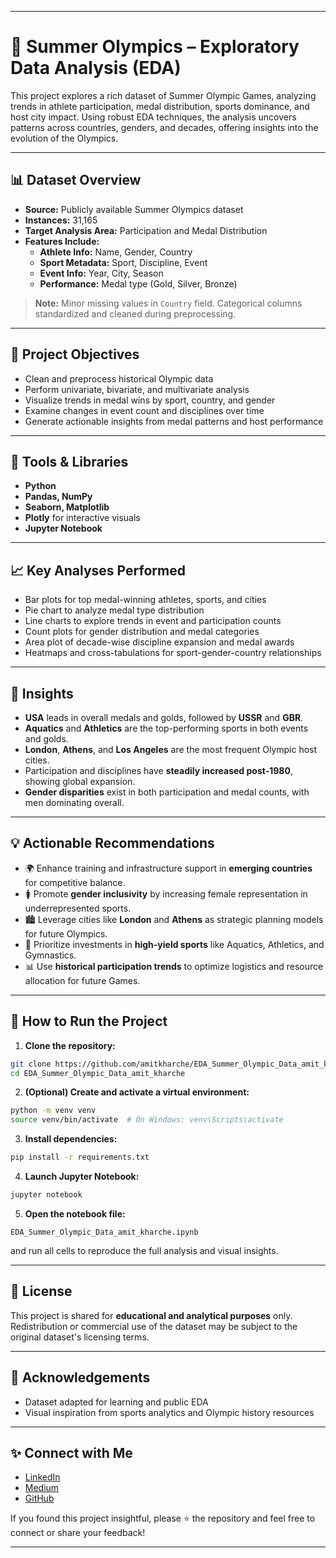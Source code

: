 
---

# 🏅 Summer Olympics – Exploratory Data Analysis (EDA)

This project explores a rich dataset of Summer Olympic Games, analyzing trends in athlete participation, medal distribution, sports dominance, and host city impact. Using robust EDA techniques, the analysis uncovers patterns across countries, genders, and decades, offering insights into the evolution of the Olympics.

---

## 📊 Dataset Overview

- **Source:** Publicly available Summer Olympics dataset  
- **Instances:** 31,165  
- **Target Analysis Area:** Participation and Medal Distribution  
- **Features Include:**
  - **Athlete Info:** Name, Gender, Country
  - **Sport Metadata:** Sport, Discipline, Event
  - **Event Info:** Year, City, Season
  - **Performance:** Medal type (Gold, Silver, Bronze)
> **Note:** Minor missing values in `Country` field. Categorical columns standardized and cleaned during preprocessing.

---

## 📌 Project Objectives

- Clean and preprocess historical Olympic data  
- Perform univariate, bivariate, and multivariate analysis  
- Visualize trends in medal wins by sport, country, and gender  
- Examine changes in event count and disciplines over time  
- Generate actionable insights from medal patterns and host performance

---

## 🔧 Tools & Libraries

- **Python**
- **Pandas, NumPy**
- **Seaborn, Matplotlib**
- **Plotly** for interactive visuals
- **Jupyter Notebook**

---

## 📈 Key Analyses Performed

- Bar plots for top medal-winning athletes, sports, and cities  
- Pie chart to analyze medal type distribution  
- Line charts to explore trends in event and participation counts  
- Count plots for gender distribution and medal categories  
- Area plot of decade-wise discipline expansion and medal awards  
- Heatmaps and cross-tabulations for sport-gender-country relationships

---

## 📌 Insights

- **USA** leads in overall medals and golds, followed by **USSR** and **GBR**.  
- **Aquatics** and **Athletics** are the top-performing sports in both events and golds.  
- **London**, **Athens**, and **Los Angeles** are the most frequent Olympic host cities.  
- Participation and disciplines have **steadily increased post-1980**, showing global expansion.  
- **Gender disparities** exist in both participation and medal counts, with men dominating overall.  

---

## 💡 Actionable Recommendations

- 🌍 Enhance training and infrastructure support in **emerging countries** for competitive balance.  
- 🚺 Promote **gender inclusivity** by increasing female representation in underrepresented sports.  
- 🏙️ Leverage cities like **London** and **Athens** as strategic planning models for future Olympics.  
- 🥇 Prioritize investments in **high-yield sports** like Aquatics, Athletics, and Gymnastics.  
- 📊 Use **historical participation trends** to optimize logistics and resource allocation for future Games.

---

## 🧪 How to Run the Project

1. **Clone the repository:**
```bash
git clone https://github.com/amitkharche/EDA_Summer_Olympic_Data_amit_kharche.git
cd EDA_Summer_Olympic_Data_amit_kharche
````

2. **(Optional) Create and activate a virtual environment:**

```bash
python -m venv venv
source venv/bin/activate  # On Windows: venv\Scripts\activate
```

3. **Install dependencies:**

```bash
pip install -r requirements.txt
```

4. **Launch Jupyter Notebook:**

```bash
jupyter notebook
```

5. **Open the notebook file:**

```
EDA_Summer_Olympic_Data_amit_kharche.ipynb
```

and run all cells to reproduce the full analysis and visual insights.

---

## 📜 License

This project is shared for **educational and analytical purposes** only. Redistribution or commercial use of the dataset may be subject to the original dataset's licensing terms.

---

## 🤝 Acknowledgements

* Dataset adapted for learning and public EDA
* Visual inspiration from sports analytics and Olympic history resources

---

## ✨ Connect with Me

* [LinkedIn](https://www.linkedin.com/in/amit-kharche)
* [Medium](https://medium.com/@amitkharche14)
* [GitHub](https://github.com/amitkharche)

If you found this project insightful, please ⭐ the repository and feel free to connect or share your feedback!

---
